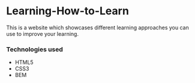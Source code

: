 # Learning-How-to-Learn
This is a website which showcases different learning approaches you can use to improve your learning.

### Technologies used
<ul>
  <li>HTML5</li>
  <li>CSS3</li>
  <li>BEM</li>
  </ul>
